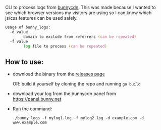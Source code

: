 CLI to process logs from [bunnycdn](https://bunny.net). This was made because I wanted to see which browser versions my visitors are using so I can know which js/css features can be used safely.

```zsh
Usage of bunny_logs:
  -d value
        domain to exclude from referrers (can be repeated)
  -f value
        log file to process (can be repeated)
```

## How to use:

- download the binary from the [releases page](https://github.com/jinyus/bunny_logs/releases)

  OR: build it yourself by cloning the repo and running `go build`

- download your log from the bunnycdn panel from https://panel.bunny.net

- Run the command:

      ./bunny_logs -f mylog1.log -f mylog2.log -d example.com -d www.example.com
